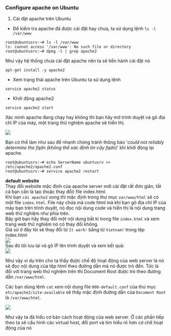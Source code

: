 ### Configure apache on Ubuntu  
1. Cài đặt apache trên Ubuntu  
- Để kiểm tra apache đã được cài đặt hay chưa, ta sử dụng lệnh `ls -l /var/www`  
```
root@ubuntusrv:~# ls -l /var/www
ls: cannot access '/var/www': No such file or directory
root@ubuntusrv:~# dpkg -l | grep apache2
```  
Như vậy hệ thống chưa cài đặt apache nên ta sẽ tiến hành cài đặt nó  
```
apt-get install -y apache2
```  
- Xem trạng thái apache trên Ubuntu ta sử dụng lệnh
```
service apache2 status
```
- Khởi động apache2  
```
service apache2 start
```
Xác minh apache đang chạy hay không thì bạn hãy mở trình duyệt và gõ địa chỉ IP của máy, một trang thử nghiệm apache sẽ hiển thị. 

<img src="https://i.imgur.com/JXfcnT0.png">  

Bạn có thể làm như sau để nhanh chóng tránh thông báo '*could not reliably determine the fqdn (không thể xác định tin cậy fqdn)*' khi khởi động lại apache.  
```
root@ubuntusrv:~# echo ServerName ubuntusrv >> /etc/apache2/apache2.conf
root@ubuntusrv:~# service apache2 restart
```  
**default website**  
Thay đổi website mặc định của apache server mới cài đặt rất đơn giản, tất cả bạn cần là tạo (hoặc thay đổi) file index.html.  
Khi bạn `cài apache2` xong thì mặc định trong thư mục `var/www/html` sẽ có một file `index.html`. File này chứa mã code html mà khi bạn gõ địa chỉ IP của máy bạn trên trình duyệt, nó đọc nội dung code và hiển thị là nội dung trang web thử nghiệm như phía trên.  
Bây giờ bạn hãy thay đổi một nội dung bất kì trong file `index.html` và xem trang web thử nghiệm nó có thay đổi không.   
Giả sử ở đây tôi sẽ thay đổi từ `It work!` bằng từ `Vietnam!` trong tệp index.html  
<img src="https://i.imgur.com/Ld8bzFs.png">  
Sau đó tôi lưu lại và gõ IP lên trình duyệt và xem kết quả:  
<img src="https://i.imgur.com/6okCGwD.png">  

Như vậy ví dụ trên cho ta thấy được chế độ hoạt động của web server là nó sẽ đọc nội dung của tệp html theo đường dẫn mà nó được trỏ đến. Tức là đối với trang web thử nghiệm trên thì Document Root được trỏ theo đường dẫn `/var/www/html`.  

Các bạn dùng lệnh `cat` xem nội dung file `000-default.conf` của thư mục `etc/apache2/site-available` sẽ thấy mặc định đường dẫn của `Document Root` là `/var/www/html`.  

<img src="https://i.imgur.com/TltMwGJ.png">  

Như vậy ta đã hiểu cơ bản cách hoạt động của web server. Ở các phần tiếp theo ta sẽ cấu hình các virtual host, đổi port và tìm hiểu rõ hơn cơ chế hoạt động của nó